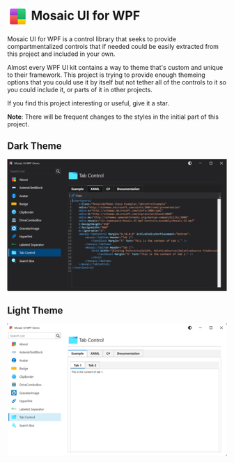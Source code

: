 # <span><img src="./docs/images/collage-48.png" alt="Mosaic Icon" height="48" style="vertical-align: middle;"> Mosaic UI for WPF</span>

Mosaic UI for WPF is a control library that seeks to provide compartmentalized controls that if needed could be easily 
extracted from this project and included in your own.

Almost every WPF UI kit contains a way to theme that's custom and unique to their framework.  This project is trying to
provide enough themeing options that you could use it by itself but not tether all of the controls to it so you could
include it, or parts of it in other projects.

If you find this project interesting or useful, give it a star.

**Note**: There will be frequent changes to the styles in the initial part of this project.

## Dark Theme

![Dark Theme](./docs/images/screen-tab1.png)

## Light Theme

![Light Theme](./docs/images/screen-tab2.png)
